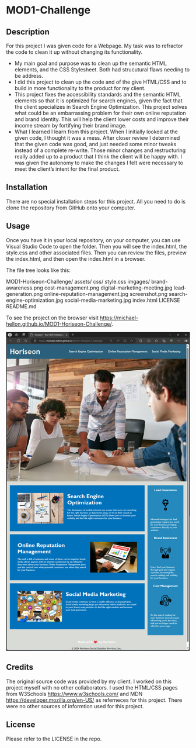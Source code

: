 # MOD1-Challenge

## Description

For this project I was given code for a Webpage. My task was to refractor the code to clean it up without changing its functionality.

- My main goal and purpose was to clean up the semantic HTML elements, and the CSS Stylesheet. Both had strucutural flaws needing to be address.
- I did this project to clean up the code and of the give HTML/CSS and to build in more functionality to the product for my client.
- This project fixes the accessibility standards and the semantic HTML elements so that it is optimized for search engines, given the fact that the client specializes in Search Engine Optimization. This project solves what could be an embarrassing problem for their own online reputation and brand identity. This will help the client lower costs and improve their income stream by fortifying their brand image.
- What I learned I learn from this project. When I initially looked at the given code, I thought it was a mess. After closer review I determined that the given code was good, and just needed some minor tweaks instead of a complete re-write. Those minor changes and restructuring really added up to a product that I think the client will be happy with. I was given the autonomy to make the changes I felt were necessary to meet the client’s intent for the final product.

## Installation

There are no special installation steps for this project. All you need to do is clone the repository from GitHub onto your computer.

## Usage

Once you have it in your local repository, on your computer, you can use Visual Studio Code to open the folder. Then you will see the index.html, the style.css and other associated files. Then you can review the files, preview the index.html, and then open the index.html in a browser.

The file tree looks like this:

MOD1-Horiseon-Challenge/
    assets/
        css/
            style.css
        imgages/
            brand-awareness.png
            cost-management.png
            digital-marketing-meeting.jpg
            lead-generation.png
            online-reputation-management.jpg
            screenshot.png
            search-engine-optimization.jpg
            social-media-marketing.jpg
    index.html
    LICENSE
    README.md

To see the project on the browser visit <https://michael-hellon.github.io/MOD1-Horiseon-Challenge/>.


![screenshot](/assets/images/screenshot.png)


## Credits

The original source code was provided by my client. I worked on this project myself with no other collaborators. I used the HTML/CSS pages from W3Schools <https://www.w3schools.com/> and MDN <https://developer.mozilla.org/en-US/> as referneces for this project. There were no other sources of informtion used for this project.

## License

Please refer to the LICENSE in the repo.